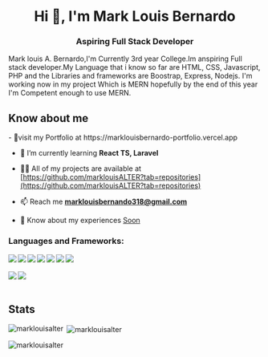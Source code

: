 <!-- ![logo](https://github.com/marklouisALTER/marklouisALTER/blob/main/banner.PNG) -->
 <h1 align="center">Hi 👋, I'm Mark Louis Bernardo</h1>
<h3 align="center">Aspiring Full Stack Developer</h3>
Mark louis A. Bernardo,I'm Currently 3rd year College.Im anspiring Full stack developer.My Language that i know so far are HTML, CSS, Javascript, PHP and the Libraries and frameworks are Boostrap, Express, Nodejs. I'm working now in my project Which is MERN hopefully by the end of this year I'm Competent enough to use MERN.

<h2>Know about me </h2>
-  🚩visit my Portfolio at https://marklouisbernardo-portfolio.vercel.app

- 🌱 I’m currently learning **React TS, Laravel**

- 👨‍💻 All of my projects are available at [https://github.com/marklouisALTER?tab=repositories](https://github.com/marklouisALTER?tab=repositories)

- 📫 Reach me **marklouisbernando318@gmail.com**

- 📄 Know about my experiences [Soon](Soon)

<h3 align="left">Languages and Frameworks:</h3>
<img align="left" src="https://img.shields.io/badge/html5-%23E34F26.svg?style=for-the-badge&logo=html5&logoColor=white"/>
<img align="left" src="https://img.shields.io/badge/css3-%231572B6.svg?style=for-the-badge&logo=css3&logoColor=white"/>
<img align="left" src="https://img.shields.io/badge/php-%23777BB4.svg?style=for-the-badge&logo=php&logoColor=white"/>
<img align="left" src="https://img.shields.io/badge/javascript-%23323330.svg?style=for-the-badge&logo=javascript&logoColor=%23F7DF1E"/>
<img align="left" src="https://img.shields.io/badge/node.js-6DA55F?style=for-the-badge&logo=node.js&logoColor=white"/>
<img align="left" src="https://img.shields.io/badge/express.js-%23404d59.svg?style=for-the-badge&logo=express&logoColor=%2361DAFB"/>
<img align="left" src="https://img.shields.io/badge/react-%2320232a.svg?style=for-the-badge&logo=react&logoColor=%2361DAFB"/>

<br><br>
<img align="left" src="https://img.shields.io/badge/java-%23ED8B00.svg?style=for-the-badge&logo=openjdk&logoColor=white"/>
<img align="left" src="https://img.shields.io/badge/Tailwind_CSS-38B2AC?style=for-the-badge&logo=tailwind-css&logoColor=white">
<br><br>
<h2>Stats </h2>
<p><img align="left" src="https://github-readme-stats.vercel.app/api/top-langs?username=marklouisalter&show_icons=true&locale=en&layout=compact" alt="marklouisalter" /></p>

<p>&nbsp;<img align="center" src="https://github-readme-stats.vercel.app/api?username=marklouisalter&show_icons=true&locale=en" alt="marklouisalter" /></p>

<p><img align="center" src="https://github-readme-streak-stats.herokuapp.com/?user=marklouisalter&" alt="marklouisalter" /></p>
